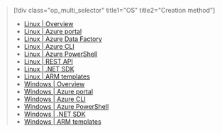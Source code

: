 > [!div class="op_multi_selector" title1="OS" title2="Creation method"]
> 
> * [Linux | Overview](../articles/hdinsight/hdinsight-hadoop-provision-linux-clusters.md)
> * [Linux | Azure portal](../articles/hdinsight/hdinsight-hadoop-create-linux-clusters-portal.md)
> * [Linux | Azure Data Factory](../articles/hdinsight/hdinsight-hadoop-create-linux-clusters-adf.md)
> * [Linux | Azure CLI](../articles/hdinsight/hdinsight-hadoop-create-linux-clusters-azure-cli.md)
> * [Linux | Azure PowerShell](../articles/hdinsight/hdinsight-hadoop-create-linux-clusters-azure-powershell.md)
> * [Linux | REST API](../articles/hdinsight/hdinsight-hadoop-create-linux-clusters-curl-rest.md)
> * [Linux | .NET SDK](../articles/hdinsight/hdinsight-hadoop-create-linux-clusters-dotnet-sdk.md)
> * [Linux | ARM templates](../articles/hdinsight/hdinsight-hadoop-create-linux-clusters-arm-templates.md)
> * [Windows | Overview](../articles/hdinsight/hdinsight-provision-clusters.md)
> * [Windows | Azure portal](../articles/hdinsight/hdinsight-hadoop-create-windows-clusters-portal.md)
> * [Windows | Azure CLI](../articles/hdinsight/hdinsight-hadoop-create-windows-clusters-cli.md)
> * [Windows | Azure PowerShell](../articles/hdinsight/hdinsight-hadoop-create-windows-clusters-powershell.md)
> * [Windows | .NET SDK](../articles/hdinsight/hdinsight-hadoop-create-windows-clusters-dotnet-sdk.md)
> * [Windows | ARM templates](../articles/hdinsight/hdinsight-hadoop-create-windows-clusters-arm-templates.md)
> 
> 

